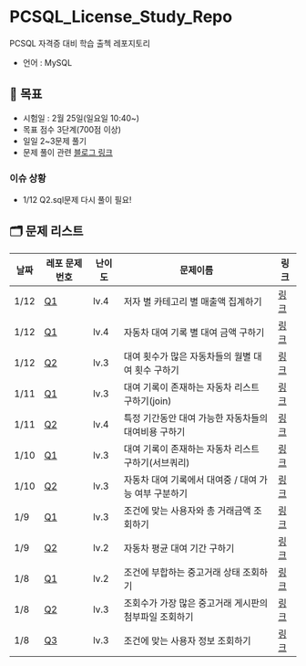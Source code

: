 # PCSQL_License_Study_Repo

PCSQL 자격증 대비 학습 출첵 레포지토리

- 언어 : MySQL

## 📝 목표

- 시험일 : 2월 25일(일요일 10:40~)
- 목표 점수 3단계(700점 이상)
- 일일 2~3문제 풀기
- 문제 풀이 관련 [블로그 링크](https://velog.io/@gloom/series/SQL)

### 이슈 상황

- 1/12 Q2.sql문제 다시 풀이 필요!

## 🗂️ 문제 리스트

| 날짜   | 레포 문제 번호                        | 난이도  | 문제이름                            | 링크                                                                     |
|------|---------------------------------|------|---------------------------------|------------------------------------------------------------------------|
| 1/12 | [Q1](./programmers/0113/Q1.sql) | lv.4 | 저자 별 카테고리 별 매출액 집계하기            | [링크](https://school.programmers.co.kr/learn/courses/30/lessons/144856) |                                                                        |  
| 1/12 | [Q1](./programmers/0112/Q1.sql) | lv.4 | 자동차 대여 기록 별 대여 금액 구하기           | [링크](https://school.programmers.co.kr/learn/courses/30/lessons/151141) |                                                                        |  
| 1/12 | [Q2](./programmers/0112/Q2.sql) | lv.3 | 대여 횟수가 많은 자동차들의 월별 대여 횟수 구하기    | [링크](https://school.programmers.co.kr/learn/courses/30/lessons/151139) |                                                                        |  
| 1/11 | [Q1](./programmers/0111/Q1.sql) | lv.3 | 대여 기록이 존재하는 자동차 리스트 구하기(join)   | [링크](https://school.programmers.co.kr/learn/courses/30/lessons/157341) |                                                                        |  
| 1/11 | [Q2](./programmers/0111/Q2.sql) | lv.4 | 특정 기간동안 대여 가능한 자동차들의 대여비용 구하기   | [링크](https://school.programmers.co.kr/learn/courses/30/lessons/157339) |                                                                        |  
| 1/10 | [Q1](./programmers/0110/Q1.sql) | lv.3 | 대여 기록이 존재하는 자동차 리스트 구하기(서브쿼리)   | [링크](https://school.programmers.co.kr/learn/courses/30/lessons/157341) |                                                                        |  
| 1/10 | [Q2](./programmers/0110/Q2.sql) | lv.3 | 자동차 대여 기록에서 대여중 / 대여 가능 여부 구분하기 | [링크](https://school.programmers.co.kr/learn/courses/30/lessons/157340) |                                                                        |  
| 1/9  | [Q1](./programmers/0109/Q1.sql) | lv.3 | 조건에 맞는 사용자와 총 거래금액 조회하기         | [링크](https://school.programmers.co.kr/learn/courses/30/lessons/164668) |
| 1/9  | [Q2](./programmers/0109/Q2.sql) | lv.2 | 자동차 평균 대여 기간 구하기                | [링크](https://school.programmers.co.kr/learn/courses/30/lessons/157342) |
| 1/8  | [Q1](./programmers/0108/Q1.sql) | lv.2 | 조건에 부합하는 중고거래 상태 조회하기           | [링크](https://school.programmers.co.kr/learn/courses/30/lessons/164672) | 
| 1/8  | [Q2](./programmers/0108/Q2.sql) | lv.3 | 조회수가 가장 많은 중고거래 게시판의 첨부파일 조회하기  | [링크](https://school.programmers.co.kr/learn/courses/30/lessons/164671) | 
| 1/8  | [Q3](./programmers/0108/Q3.sql) | lv.3 | 조건에 맞는 사용자 정보 조회하기              | [링크](https://school.programmers.co.kr/learn/courses/30/lessons/164670) | 
